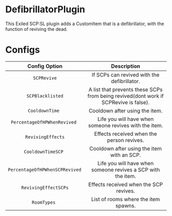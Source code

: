 # DefibrillatorPlugin
This Exiled SCP:SL plugin adds a CustomItem that is a defibrillator, with the function of reviving the dead.  

# Configs
| Config Option | Description |
|:------------------------:|:--------------------------------------:|
| `SCPRevive` | If SCPs can revived with the defibrillator. |
| `SCPBlacklisted` | A list that prevents these SCPs from being revived(dont work if SCPRevive is false). |
| `CooldownTime ` | Cooldown after using the item. |
| `PercentageOfHPWhenRevived ` | Life you will have when someone revives with the item. |
| `RevivingEffects` | Effects received when the person revives. |
| `CooldownTimeSCP ` | Cooldown after using the item with an SCP. |
| `PercentageOfHPWhenSCPRevived ` | Life you will have when someone revives a SCP with the item. |
| `RevivingEffectSCPs` | Effects received when the SCP revives. |
| `RoomTypes ` | List of rooms where the item spawns. |
